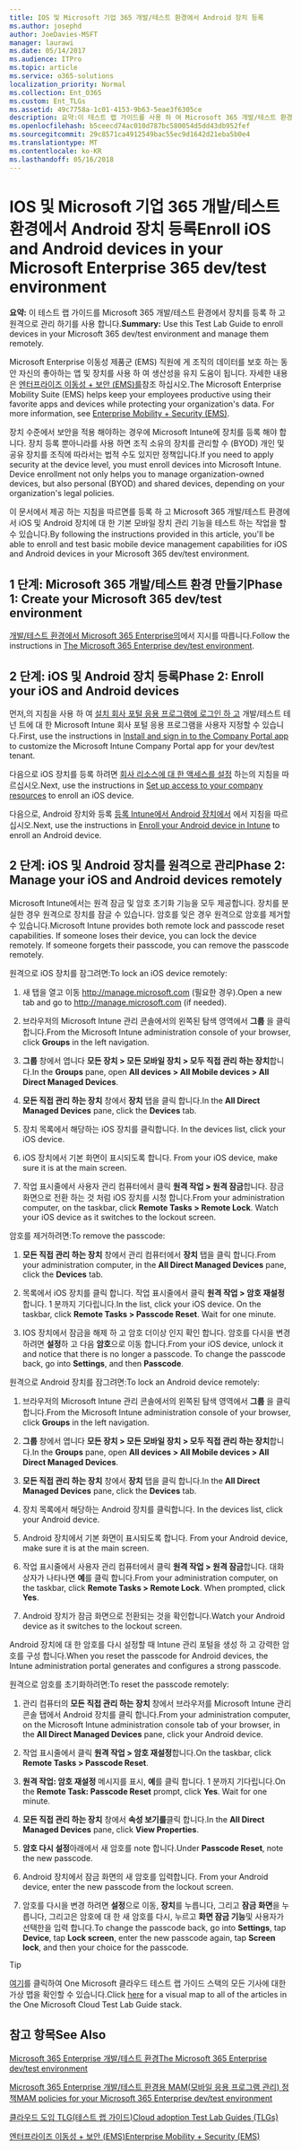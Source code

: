 ```yaml
---
title: IOS 및 Microsoft 기업 365 개발/테스트 환경에서 Android 장치 등록
ms.author: josephd
author: JoeDavies-MSFT
manager: laurawi
ms.date: 05/14/2017
ms.audience: ITPro
ms.topic: article
ms.service: o365-solutions
localization_priority: Normal
ms.collection: Ent_O365
ms.custom: Ent_TLGs
ms.assetid: 49c7758a-1c01-4153-9b63-5eae3f6305ce
description: 요약:이 테스트 랩 가이드를 사용 하 여 Microsoft 365 개발/테스트 환경에서 장치를 등록 하 고 원격으로 관리 하기를.
ms.openlocfilehash: b5ceecd74ac010d787bc580054d5dd43db952fef
ms.sourcegitcommit: 29c8571ca4912549bac55ec9d1642d21eba5b0e4
ms.translationtype: MT
ms.contentlocale: ko-KR
ms.lasthandoff: 05/16/2018
---
```

# <a name="enroll-ios-and-android-devices-in-your-microsoft-enterprise-365-devtest-environment"></a><span data-ttu-id="fd6d1-103">IOS 및 Microsoft 기업 365 개발/테스트 환경에서 Android 장치 등록</span><span class="sxs-lookup"><span data-stu-id="fd6d1-103">Enroll iOS and Android devices in your Microsoft Enterprise 365 dev/test environment</span></span>

 <span data-ttu-id="fd6d1-104">**요약:** 이 테스트 랩 가이드를 Microsoft 365 개발/테스트 환경에서 장치를 등록 하 고 원격으로 관리 하기를 사용 합니다.</span><span class="sxs-lookup"><span data-stu-id="fd6d1-104">**Summary:** Use this Test Lab Guide to enroll devices in your Microsoft 365 dev/test environment and manage them remotely.</span></span>
  
<span data-ttu-id="fd6d1-p101">Microsoft Enterprise 이동성 제품군 (EMS) 직원에 게 조직의 데이터를 보호 하는 동안 자신의 좋아하는 앱 및 장치를 사용 하 여 생산성을 유지 도움이 됩니다. 자세한 내용은 [엔터프라이즈 이동성 + 보안 (EMS)를](https://www.microsoft.com/cloud-platform/enterprise-mobility-security)참조 하십시오.</span><span class="sxs-lookup"><span data-stu-id="fd6d1-p101">The Microsoft Enterprise Mobility Suite (EMS) helps keep your employees productive using their favorite apps and devices while protecting your organization's data. For more information, see [Enterprise Mobility + Security (EMS)](https://www.microsoft.com/cloud-platform/enterprise-mobility-security).</span></span>
  
<span data-ttu-id="fd6d1-p102">장치 수준에서 보안을 적용 해야하는 경우에 Microsoft Intune에 장치를 등록 해야 합니다. 장치 등록 뿐아니라를 사용 하면 조직 소유의 장치를 관리할 수 (BYOD) 개인 및 공유 장치를 조직에 따라서는 법적 수도 있지만 정책입니다.</span><span class="sxs-lookup"><span data-stu-id="fd6d1-p102">If you need to apply security at the device level, you must enroll devices into Microsoft Intune. Device enrollment not only helps you to manage organization-owned devices, but also personal (BYOD) and shared devices, depending on your organization's legal policies.</span></span>
  
<span data-ttu-id="fd6d1-109">이 문서에서 제공 하는 지침을 따르면를 등록 하 고 Microsoft 365 개발/테스트 환경에서 iOS 및 Android 장치에 대 한 기본 모바일 장치 관리 기능을 테스트 하는 작업을 할 수 있습니다.</span><span class="sxs-lookup"><span data-stu-id="fd6d1-109">By following the instructions provided in this article, you'll be able to enroll and test basic mobile device management capabilities for iOS and Android devices in your Microsoft 365 dev/test environment.</span></span>
  
## <a name="phase-1-create-your-microsoft-365-devtest-environment"></a><span data-ttu-id="fd6d1-110">1 단계: Microsoft 365 개발/테스트 환경 만들기</span><span class="sxs-lookup"><span data-stu-id="fd6d1-110">Phase 1: Create your Microsoft 365 dev/test environment</span></span>

<span data-ttu-id="fd6d1-111">[개발/테스트 환경에서 Microsoft 365 Enterprise의](the-microsoft-365-enterprise-dev-test-environment.md)에서 지시를 따릅니다.</span><span class="sxs-lookup"><span data-stu-id="fd6d1-111">Follow the instructions in [The Microsoft 365 Enterprise dev/test environment](the-microsoft-365-enterprise-dev-test-environment.md).</span></span>
  
## <a name="phase-2-enroll-your-ios-and-android-devices"></a><span data-ttu-id="fd6d1-112">2 단계: iOS 및 Android 장치 등록</span><span class="sxs-lookup"><span data-stu-id="fd6d1-112">Phase 2: Enroll your iOS and Android devices</span></span>

<span data-ttu-id="fd6d1-113">먼저,의 지침을 사용 하 여 [설치 회사 포털 응용 프로그램에 로그인 하 고](https://docs.microsoft.com/intune-user-help/install-and-sign-in-to-the-intune-company-portal-app-ios) 개발/테스트 테 넌 트에 대 한 Microsoft Intune 회사 포털 응용 프로그램을 사용자 지정할 수 있습니다.</span><span class="sxs-lookup"><span data-stu-id="fd6d1-113">First, use the instructions in [Install and sign in to the Company Portal app](https://docs.microsoft.com/intune-user-help/install-and-sign-in-to-the-intune-company-portal-app-ios) to customize the Microsoft Intune Company Portal app for your dev/test tenant.</span></span>

<span data-ttu-id="fd6d1-114">다음으로 iOS 장치를 등록 하려면 [회사 리소스에 대 한 액세스를 설정](https://docs.microsoft.com/intune-user-help/enroll-your-device-in-intune-ios) 하는의 지침을 따르십시오.</span><span class="sxs-lookup"><span data-stu-id="fd6d1-114">Next, use the instructions in [Set up access to your company resources](https://docs.microsoft.com/intune-user-help/enroll-your-device-in-intune-ios) to enroll an iOS device.</span></span>

<span data-ttu-id="fd6d1-115">다음으로, Android 장치와 등록 [등록 Intune에서 Android 장치에서](https://docs.microsoft.com/intune-user-help/enroll-your-device-in-intune-android) 에서 지침을 따르십시오.</span><span class="sxs-lookup"><span data-stu-id="fd6d1-115">Next, use the instructions in [Enroll your Android device in Intune](https://docs.microsoft.com/intune-user-help/enroll-your-device-in-intune-android) to enroll an Android device.</span></span>

## <a name="phase-2-manage-your-ios-and-android-devices-remotely"></a><span data-ttu-id="fd6d1-116">2 단계: iOS 및 Android 장치를 원격으로 관리</span><span class="sxs-lookup"><span data-stu-id="fd6d1-116">Phase 2: Manage your iOS and Android devices remotely</span></span>

<span data-ttu-id="fd6d1-p103">Microsoft Intune에서는 원격 잠금 및 암호 초기화 기능을 모두 제공합니다. 장치를 분실한 경우 원격으로 장치를 잠글 수 있습니다. 암호를 잊은 경우 원격으로 암호를 제거할 수 있습니다.</span><span class="sxs-lookup"><span data-stu-id="fd6d1-p103">Microsoft Intune provides both remote lock and passcode reset capabilities. If someone loses their device, you can lock the device remotely. If someone forgets their passcode, you can remove the passcode remotely.</span></span>
  
<span data-ttu-id="fd6d1-120">원격으로 iOS 장치를 잠그려면:</span><span class="sxs-lookup"><span data-stu-id="fd6d1-120">To lock an iOS device remotely:</span></span>
  
1.  <span data-ttu-id="fd6d1-121">새 탭을 열고 이동 http://manage.microsoft.com (필요한 경우).</span><span class="sxs-lookup"><span data-stu-id="fd6d1-121">Open a new tab and go to http://manage.microsoft.com (if needed).</span></span> 

2.  <span data-ttu-id="fd6d1-122">브라우저의 Microsoft Intune 관리 콘솔에서의 왼쪽된 탐색 영역에서 **그룹** 을 클릭 합니다.</span><span class="sxs-lookup"><span data-stu-id="fd6d1-122">From the Microsoft Intune administration console of your browser, click **Groups** in the left navigation.</span></span>

3. <span data-ttu-id="fd6d1-123">**그룹** 창에서 엽니다 **모든 장치 > 모든 모바일 장치 > 모두 직접 관리 하는 장치**합니다.</span><span class="sxs-lookup"><span data-stu-id="fd6d1-123">In the **Groups** pane, open **All devices > All Mobile devices > All Direct Managed Devices**.</span></span>
    
4. <span data-ttu-id="fd6d1-124">**모든 직접 관리 하는 장치** 창에서 **장치** 탭을 클릭 합니다.</span><span class="sxs-lookup"><span data-stu-id="fd6d1-124">In the **All Direct Managed Devices** pane, click the **Devices** tab.</span></span>
    
5. <span data-ttu-id="fd6d1-125">장치 목록에서 해당하는 iOS 장치를 클릭합니다. </span><span class="sxs-lookup"><span data-stu-id="fd6d1-125">In the devices list, click your iOS device.</span></span> 
    
6. <span data-ttu-id="fd6d1-126">iOS 장치에서 기본 화면이 표시되도록 합니다. </span><span class="sxs-lookup"><span data-stu-id="fd6d1-126">From your iOS device, make sure it is at the main screen.</span></span> 
    
7. <span data-ttu-id="fd6d1-p104">작업 표시줄에서 사용자 관리 컴퓨터에서 클릭 **원격 작업 > 원격 잠금**합니다. 잠금 화면으로 전환 하는 것 처럼 iOS 장치를 시청 합니다.</span><span class="sxs-lookup"><span data-stu-id="fd6d1-p104">From your administration computer, on the taskbar, click **Remote Tasks > Remote Lock**. Watch your iOS device as it switches to the lockout screen.</span></span>
    
<span data-ttu-id="fd6d1-129">암호를 제거하려면:</span><span class="sxs-lookup"><span data-stu-id="fd6d1-129">To remove the passcode:</span></span>
  
1. <span data-ttu-id="fd6d1-130">**모든 직접 관리 하는 장치** 창에서 관리 컴퓨터에서 **장치** 탭을 클릭 합니다.</span><span class="sxs-lookup"><span data-stu-id="fd6d1-130">From your administration computer, in the **All Direct Managed Devices** pane, click the **Devices** tab.</span></span>
    
2. <span data-ttu-id="fd6d1-p105">목록에서 iOS 장치를 클릭 합니다. 작업 표시줄에서 클릭 **원격 작업 > 암호 재설정**합니다. 1 분까지 기다립니다.</span><span class="sxs-lookup"><span data-stu-id="fd6d1-p105">In the list, click your iOS device. On the taskbar, click **Remote Tasks > Passcode Reset**. Wait for one minute.</span></span>
    
3. <span data-ttu-id="fd6d1-p106">IOS 장치에서 잠금을 해제 하 고 암호 더이상 인지 확인 합니다. 암호를 다시을 변경 하려면 **설정**하 고 다음 **암호**으로 이동 합니다.</span><span class="sxs-lookup"><span data-stu-id="fd6d1-p106">From your iOS device, unlock it and notice that there is no longer a passcode. To change the passcode back, go into **Settings**, and then **Passcode**.</span></span>
    
<span data-ttu-id="fd6d1-136">원격으로 Android 장치를 잠그려면:</span><span class="sxs-lookup"><span data-stu-id="fd6d1-136">To lock an Android device remotely:</span></span>
  
1. <span data-ttu-id="fd6d1-137">브라우저의 Microsoft Intune 관리 콘솔에서의 왼쪽된 탐색 영역에서 **그룹** 을 클릭 합니다.</span><span class="sxs-lookup"><span data-stu-id="fd6d1-137">From the Microsoft Intune administration console of your browser, click **Groups** in the left navigation.</span></span>
    
2. <span data-ttu-id="fd6d1-138">**그룹** 창에서 엽니다 **모든 장치 > 모든 모바일 장치 > 모두 직접 관리 하는 장치**합니다.</span><span class="sxs-lookup"><span data-stu-id="fd6d1-138">In the **Groups** pane, open **All devices > All Mobile devices > All Direct Managed Devices**.</span></span>
    
3. <span data-ttu-id="fd6d1-139">**모든 직접 관리 하는 장치** 창에서 **장치** 탭을 클릭 합니다.</span><span class="sxs-lookup"><span data-stu-id="fd6d1-139">In the **All Direct Managed Devices** pane, click the **Devices** tab.</span></span>
    
4. <span data-ttu-id="fd6d1-140">장치 목록에서 해당하는 Android 장치를 클릭합니다. </span><span class="sxs-lookup"><span data-stu-id="fd6d1-140">In the devices list, click your Android device.</span></span> 
    
5. <span data-ttu-id="fd6d1-141">Android 장치에서 기본 화면이 표시되도록 합니다. </span><span class="sxs-lookup"><span data-stu-id="fd6d1-141">From your Android device, make sure it is at the main screen.</span></span> 
    
6. <span data-ttu-id="fd6d1-p107">작업 표시줄에서 사용자 관리 컴퓨터에서 클릭 **원격 작업 > 원격 잠금**합니다. 대화 상자가 나타나면 **예**를 클릭 합니다.</span><span class="sxs-lookup"><span data-stu-id="fd6d1-p107">From your administration computer, on the taskbar, click **Remote Tasks > Remote Lock**. When prompted, click **Yes**.</span></span>
    
7. <span data-ttu-id="fd6d1-144">Android 장치가 잠금 화면으로 전환되는 것을 확인합니다.</span><span class="sxs-lookup"><span data-stu-id="fd6d1-144">Watch your Android device as it switches to the lockout screen.</span></span>
    
<span data-ttu-id="fd6d1-145">Android 장치에 대 한 암호를 다시 설정할 때 Intune 관리 포털을 생성 하 고 강력한 암호를 구성 합니다.</span><span class="sxs-lookup"><span data-stu-id="fd6d1-145">When you reset the passcode for Android devices, the Intune administration portal generates and configures a strong passcode.</span></span>
  
<span data-ttu-id="fd6d1-146">원격으로 암호를 초기화하려면:</span><span class="sxs-lookup"><span data-stu-id="fd6d1-146">To reset the passcode remotely:</span></span>
  
1. <span data-ttu-id="fd6d1-147">관리 컴퓨터의 **모든 직접 관리 하는 장치** 창에서 브라우저를 Microsoft Intune 관리 콘솔 탭에서 Android 장치를 클릭 합니다.</span><span class="sxs-lookup"><span data-stu-id="fd6d1-147">From your administration computer, on the Microsoft Intune administration console tab of your browser, in the **All Direct Managed Devices** pane, click your Android device.</span></span>
    
2. <span data-ttu-id="fd6d1-148">작업 표시줄에서 클릭 **원격 작업 > 암호 재설정**합니다.</span><span class="sxs-lookup"><span data-stu-id="fd6d1-148">On the taskbar, click **Remote Tasks > Passcode Reset**.</span></span>
    
3. <span data-ttu-id="fd6d1-p108">**원격 작업: 암호 재설정** 메시지를 표시, **예**를 클릭 합니다. 1 분까지 기다립니다.</span><span class="sxs-lookup"><span data-stu-id="fd6d1-p108">On the **Remote Task: Passcode Reset** prompt, click **Yes**. Wait for one minute.</span></span>
    
4. <span data-ttu-id="fd6d1-151">**모든 직접 관리 하는 장치** 창에서 **속성 보기를**클릭 합니다.</span><span class="sxs-lookup"><span data-stu-id="fd6d1-151">In the **All Direct Managed Devices** pane, click **View Properties**.</span></span>
    
5. <span data-ttu-id="fd6d1-152">**암호 다시 설정**아래에서 새 암호를 note 합니다.</span><span class="sxs-lookup"><span data-stu-id="fd6d1-152">Under **Passcode Reset**, note the new passcode.</span></span>
    
6. <span data-ttu-id="fd6d1-153">Android 장치에서 잠금 화면의 새 암호를 입력합니다. </span><span class="sxs-lookup"><span data-stu-id="fd6d1-153">From your Android device, enter the new passcode from the lockout screen.</span></span> 
    
7. <span data-ttu-id="fd6d1-154">암호를 다시을 변경 하려면 **설정**으로 이동, **장치**를 누릅니다, 그리고 **잠금 화면**을 누릅니다, 그리고은 암호에 대 한 새 암호를 다시, 누르고 **화면 잠금 기능**및 사용자가 선택한을 입력 합니다.</span><span class="sxs-lookup"><span data-stu-id="fd6d1-154">To change the passcode back, go into **Settings**, tap **Device**, tap **Lock screen**, enter the new passcode again, tap **Screen lock**, and then your choice for the passcode.</span></span>
    

> [!TIP]
> <span data-ttu-id="fd6d1-155">[여기](http://aka.ms/catlgstack)를 클릭하여 One Microsoft 클라우드 테스트 랩 가이드 스택의 모든 기사에 대한 가상 맵을 확인할 수 있습니다.</span><span class="sxs-lookup"><span data-stu-id="fd6d1-155">Click [here](http://aka.ms/catlgstack) for a visual map to all of the articles in the One Microsoft Cloud Test Lab Guide stack.</span></span>
  
## <a name="see-also"></a><span data-ttu-id="fd6d1-156">참고 항목</span><span class="sxs-lookup"><span data-stu-id="fd6d1-156">See Also</span></span>

[<span data-ttu-id="fd6d1-157">Microsoft 365 Enterprise 개발/테스트 환경</span><span class="sxs-lookup"><span data-stu-id="fd6d1-157">The Microsoft 365 Enterprise dev/test environment</span></span>](the-microsoft-365-enterprise-dev-test-environment.md)
  
[<span data-ttu-id="fd6d1-158">Microsoft 365 Enterprise 개발/테스트 환경용 MAM(모바일 응용 프로그램 관리) 정책</span><span class="sxs-lookup"><span data-stu-id="fd6d1-158">MAM policies for your Microsoft 365 Enterprise dev/test environment</span></span>](mam-policies-for-your-microsoft-365-enterprise-dev-test-environment.md)
  
[<span data-ttu-id="fd6d1-159">클라우드 도입 TLG(테스트 랩 가이드)</span><span class="sxs-lookup"><span data-stu-id="fd6d1-159">Cloud adoption Test Lab Guides (TLGs)</span></span>](cloud-adoption-test-lab-guides-tlgs.md)

[<span data-ttu-id="fd6d1-160">엔터프라이즈 이동성 + 보안 (EMS)</span><span class="sxs-lookup"><span data-stu-id="fd6d1-160">Enterprise Mobility + Security (EMS)</span></span>](https://www.microsoft.com/cloud-platform/enterprise-mobility-security)


